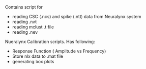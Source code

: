 Contains script for 
* reading CSC (.ncs) and spike (.ntt) data from Neuralynx system
* reading .nvt 
* reading mclust .t file
* reading .nev


Nueralynx Calibration scripts. Has following:
* Response Function ( Amplitude vs Frequency)
* Store nlx data to .mat file
* generating box plots
